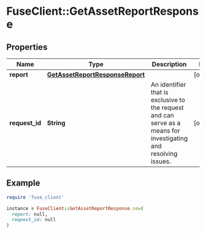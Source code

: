 # FuseClient::GetAssetReportResponse

## Properties

| Name | Type | Description | Notes |
| ---- | ---- | ----------- | ----- |
| **report** | [**GetAssetReportResponseReport**](GetAssetReportResponseReport.md) |  | [optional] |
| **request_id** | **String** | An identifier that is exclusive to the request and can serve as a means for investigating and resolving issues. | [optional] |

## Example

```ruby
require 'fuse_client'

instance = FuseClient::GetAssetReportResponse.new(
  report: null,
  request_id: null
)
```

